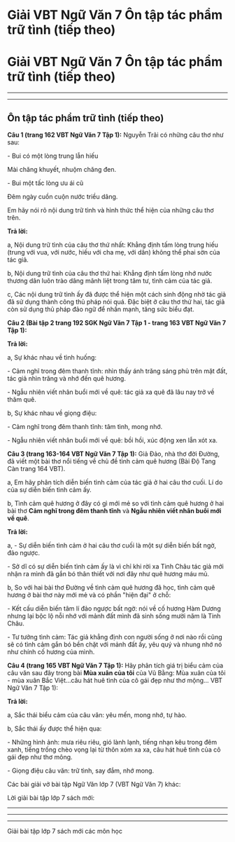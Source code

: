 # Giải VBT Ngữ Văn 7 Ôn tập tác phẩm trữ tình (tiếp theo)

# Giải VBT Ngữ Văn 7 Ôn tập tác phẩm trữ tình (tiếp theo)

* * *

* * *

## Ôn tập tác phẩm trữ tình (tiếp theo)

**Câu 1 (trang 162 VBT Ngữ Văn 7 Tập 1):** Nguyễn Trãi có những câu thơ như sau:

\- Bui có một lòng trung lẫn hiếu

Mài chăng khuyết, nhuộm chăng đen.

\- Bui một tấc lòng ưu ái cũ

Đêm ngày cuồn cuộn nước triều dâng.

Em hãy nói rõ nội dung trữ tình và hình thức thể hiện của những câu thơ trên. 

**Trả lời:**

a, Nội dung trữ tình của câu thơ thứ nhất: Khẳng định tấm lòng trung hiếu (trung với vua, với nước, hiếu với cha mẹ, với dân) không thể phai sờn của tác giả.

b, Nội dung trữ tình của câu thơ thứ hai: Khẳng định tấm lòng nhớ nước thương dân luôn trào dâng mãnh liệt trong tâm tư, tình cảm của tác giả. 

c, Các nội dung trữ tình ấy đã được thể hiện một cách sinh động nhờ tác giả đã sử dụng thành công thủ pháp nói quá. Đặc biệt ở câu thơ thứ hai, tác giả còn sử dụng thủ pháp đảo ngữ để nhấn mạnh, tăng sức biểu đạt.

**Câu 2 (Bài tập 2 trang 192 SGK Ngữ Văn 7 Tập 1 - trang 163 VBT Ngữ Văn 7 Tập 1):**

**Trả lời:**

a, Sự khác nhau về tình huống:

\- Cảm nghĩ trong đêm thanh tĩnh: nhìn thấy ánh trăng sáng phủ trên mặt đất, tác giả nhìn trăng và nhớ đến quê hương.

\- Ngẫu nhiên viết nhân buổi mới về quê: tác giả xa quê đã lâu nay trở về thăm quê.

b, Sự khác nhau về giọng điệu:

\- Cảm nghĩ trong đêm thanh tĩnh: tâm tình, mong nhớ. 

\- Ngẫu nhiên viết nhân buổi mới về quê: bồi hồi, xúc động xen lẫn xót xa.

**Câu 3 (trang 163-164 VBT Ngữ Văn 7 Tập 1):** Giả Đảo, nhà thơ đời Đường, đã viết một bài thơ nổi tiếng về chủ đề tình cảm quê hương (Bài Độ Tang Càn trang 164 VBT).

a, Em hãy phân tích diễn biến tình cảm của tác giả ở hai câu thơ cuối. Lí do của sự diễn biến tình cảm ấy.

b, Tình cảm quê hương ở đây có gì mới mẻ so với tình cảm quê hương ở hai bài thơ **Cảm nghĩ trong đêm thanh tĩnh** và **Ngẫu nhiên viết nhân buổi mới về quê**. 

**Trả lời:**

a, - Sự diễn biến tình cảm ở hai câu thơ cuối là một sự diễn biến bất ngờ, đảo ngược. 

\- Sở dĩ có sự diễn biến tình cảm ấy là vì chỉ khi rời xa Tinh Châu tác giả mới nhận ra mình đã gắn bó thân thiết với nơi đây như quê hương máu mủ. 

b, So với hai bài thơ Đường về tình cảm quê hương đã học, tình cảm quê hương ở bài thơ này mới mẻ và có phần "hiện đại" ở chỗ:

\- Kết cấu diễn biến tâm lí đảo ngược bất ngờ: nói về cố hương Hàm Dương nhưng lại bộc lộ nỗi nhớ với mảnh đất mình đã sinh sống mười năm là Tinh Châu.

\- Tư tưởng tình cảm: Tác giả khẳng định con người sống ở nơi nào rồi cũng sẽ có tình cảm gắn bó bền chặt với mảnh đất ấy, yêu quý và nhung nhớ nó như chính cố hương của mình.

**Câu 4 (trang 165 VBT Ngữ Văn 7 Tập 1):** Hãy phân tích giá trị biểu cảm của câu văn sau đây trong bài **Mùa xuân của tôi** của Vũ Bằng: Mùa xuân của tôi - mùa xuân Bắc Việt...câu hát huê tình của cô gái đẹp như thơ mộng... VBT Ngữ Văn 7 Tập 1):

**Trả lời:**

a, Sắc thái biểu cảm của câu văn: yêu mến, mong nhớ, tự hào.

b, Sắc thái ấy được thể hiện qua: 

\- Những hình ảnh: mưa riêu riêu, gió lành lạnh, tiếng nhạn kêu trong đêm xanh, tiếng trống chèo vọng lại từ thôn xóm xa xa, câu hát huê tình của cô gái đẹp như thơ mông.

\- Giọng điệu câu văn: trữ tình, say đắm, nhớ mong. 

Các bài giải vở bài tập Ngữ Văn lớp 7 (VBT Ngữ Văn 7) khác:

Lời giải bài tập lớp 7 sách mới:

* * *

* * *

* * *

Giải bài tập lớp 7 sách mới các môn học
